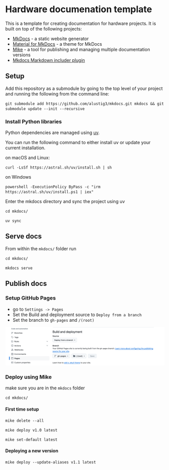 
# Hardware documenation template
This is a template for creating documentation for hardware projects. It is built on top of the following projects:

- [MkDocs](https://github.com/mkdocs/mkdocs) - a static website generator
- [Material for MkDocs](https://github.com/squidfunk/mkdocs-material) - a theme for MkDocs
- [Mike](https://github.com/jimporter/mike) - a tool for publishing and managing multiple documentation versions
- [Mkdocs Markdown includer plugin](https://github.com/mondeja/mkdocs-include-markdown-plugin)


## Setup

Add this repository as a submodule by going to the top level of your project and running the following from the command line:

```
git submodule add https://github.com/alustig3/mkdocs.git mkdocs && git submodule update --init --recursive
```


### Install Python libraries
Python dependencies are managed using [uv](https://github.com/astral-sh/uv?tab=readme-ov-file#getting-started).

You can run the following command to either install uv or update your current installation.

on macOS and Linux:
```
curl -LsSf https://astral.sh/uv/install.sh | sh
```
on Windows
```
powershell -ExecutionPolicy ByPass -c "irm https://astral.sh/uv/install.ps1 | iex"
```


Enter the mkdocs directory and sync the project using uv
```
cd mkdocs/
```
```
uv sync
```

## Serve docs
From within the `mkdocs/` folder run
```
cd mkdocs/
```
```
mkdocs serve
```

## Publish docs

### Setup GitHub Pages

- go to `Settings -> Pages`
- Set the Build and deployment source to `Deploy from a branch`
- Set the branch to `gh-pages` and `/(root)`

![pages setup](/pages_setup.png)

### Deploy using Mike

make sure you are in the `mkdocs` folder
```
cd mkdocs/
```

#### First time setup
```
mike delete --all
```

```
mike deploy v1.0 latest
```

```
mike set-default latest
```

#### Deploying a new version

```
mike deploy --update-aliases v1.1 latest
```